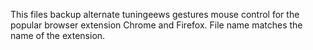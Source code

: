 This files backup alternate tuningeews gestures mouse control for the popular browser extension Chrome and Firefox.
File name matches the name of the extension.
